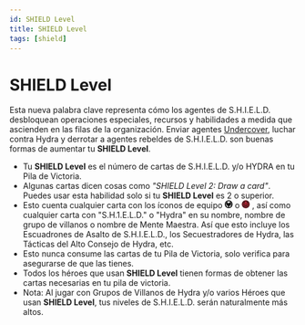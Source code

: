 ```yaml
---
id: SHIELD Level
title: SHIELD Level
tags: [shield]
---
```


# SHIELD Level


Esta nueva palabra clave representa cómo los agentes de S.H.I.E.L.D. desbloquean operaciones especiales, recursos y habilidades a medida que ascienden en las filas de la organización. Enviar agentes [Undercover](../U/Undercover.md), luchar contra Hydra y derrotar a agentes rebeldes de S.H.I.E.L.D. son buenas formas de aumentar tu **SHIELD Level**.
* Tu **SHIELD Level** es el número de cartas de S.H.I.E.L.D. y/o HYDRA en tu Pila de Victoria.
* Algunas cartas dicen cosas como *"SHIELD Level 2: Draw a card"*. Puedes usar esta habilidad solo si tu **SHIELD Level** es 2 o superior.
* Esto cuenta cualquier carta con los íconos de equipo ![](../_imagenes/IconShield.jpg) o ![](../_imagenes/IconHydra.jpg) , así como cualquier carta con "S.H.1.E.L.D." o "Hydra" en su nombre, nombre de grupo de villanos o nombre de Mente Maestra. Así que esto incluye los Escuadrones de Asalto de S.H.I.E.L.D., los Secuestradores de Hydra, las Tácticas del Alto Consejo de Hydra, etc.
* Esto nunca consume las cartas de tu Pila de Victoria, solo verifica para asegurarse de que las tienes.
* Todos los héroes que usan **SHIELD Level** tienen formas de obtener las cartas necesarias en tu pila de victoria.
* Nota: Al jugar con Grupos de Villanos de Hydra y/o varios Héroes que usan **SHIELD Level**, tus niveles de S.H.I.E.L.D. serán naturalmente más altos.
